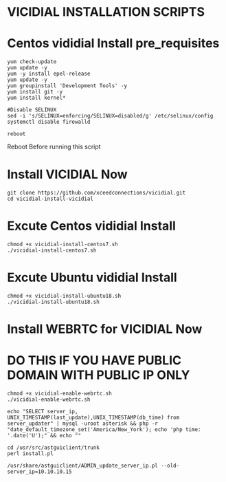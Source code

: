 # VICIDIAL INSTALLATION SCRIPTS
# Centos vididial Install pre_requisites 

```
yum check-update
yum update -y
yum -y install epel-release
yum update -y
yum groupinstall 'Development Tools' -y
yum install git -y
yum install kernel*

#Disable SELINUX
sed -i 's/SELINUX=enforcing/SELINUX=disabled/g' /etc/selinux/config    
systemctl disable firewalld

reboot
````
  Reboot Before running this script

# Install VICIDIAL Now

```
git clone https://github.com/xceedconnections/vicidial.git
cd vicidial-install-vicidial
```

# Excute Centos vididial Install
```
chmod +x vicidial-install-centos7.sh
./vicidial-install-centos7.sh
```

# Excute Ubuntu vididial Install
```
chmod +x vicidial-install-ubuntu18.sh
./vicidial-install-ubuntu18.sh
```

# Install WEBRTC for VICIDIAL Now
# DO THIS IF YOU HAVE PUBLIC DOMAIN WITH PUBLIC IP ONLY

```
chmod +x vicidial-enable-webrtc.sh
./vicidial-enable-webrtc.sh 

echo "SELECT server_ip, UNIX_TIMESTAMP(last_update),UNIX_TIMESTAMP(db_time) from server_updater" | mysql -uroot asterisk && php -r "date_default_timezone_set('America/New_York'); echo 'php time: '.date('U');" && echo ""

cd /usr/src/astguiclient/trunk
perl install.pl

/usr/share/astguiclient/ADMIN_update_server_ip.pl --old-server_ip=10.10.10.15
```

